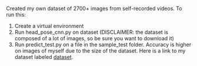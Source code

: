 Created my own dataset of 2700+ images from self-recorded videos.
To run this:
1. Create a virtual environment
2. Run head_pose_cnn.py on dataset (DISCLAIMER: the dataset is composed of a lot of images, so be sure you want to download it)
3. Run predict_test.py on a file in the sample_test folder. Accuracy is higher on images of myself due to the size of the dataset.
Here is a link to my dataset labeled [dataset](https://drive.google.com/drive/folders/1wYflkOnePgg67w36qbLmXAw_Ir0SlUpn?usp=sharing).  
